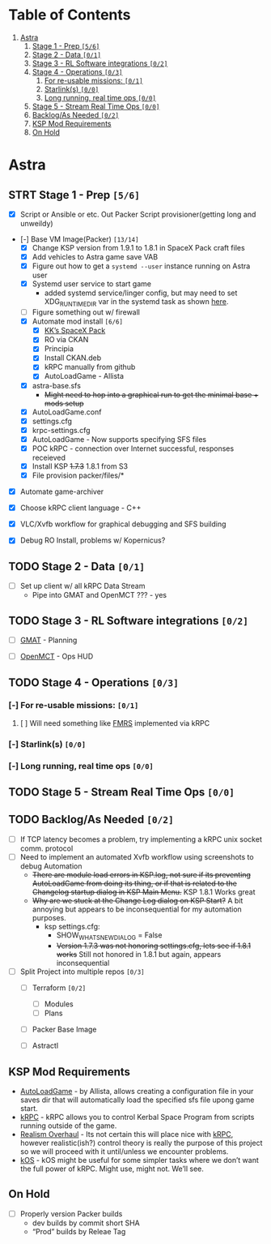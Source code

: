 
# Table of Contents

1.  [Astra](#orga1c27b0)
    1.  [Stage 1 - Prep <code>[5/6]</code>](#orgac05814)
    2.  [Stage 2 - Data <code>[0/1]</code>](#orgdf76b68)
    3.  [Stage 3 - RL Software integrations <code>[0/2]</code>](#org93d3109)
    4.  [Stage 4 - Operations <code>[0/3]</code>](#orgfeca566)
        1.  [For re-usable missions: <code>[0/1]</code>](#org7f5fb46)
        2.  [Starlink(s) <code>[0/0]</code>](#org3914b42)
        3.  [Long running, real time ops <code>[0/0]</code>](#org8faf256)
    5.  [Stage 5 - Stream Real Time Ops <code>[0/0]</code>](#org66ab373)
    6.  [Backlog/As Needed <code>[0/2]</code>](#orgda7e30e)
    7.  [KSP Mod Requirements](#orgfa83845)
    8.  [On Hold](#org56b78b3)



<a id="orga1c27b0"></a>

# Astra


<a id="orgac05814"></a>

## STRT Stage 1 - Prep <code>[5/6]</code>

-   [X] Script or Ansible or etc. Out Packer Script provisioner(getting long and unweildy)
-   [-] Base VM Image(Packer) <code>[13/14]</code>
    -   [X] Change KSP version from 1.9.1 to 1.8.1 in SpaceX Pack craft files
    -   [X] Add vehicles to Astra game save VAB
    -   [X] Figure out how to get a `systemd --user` instance running on Astra user
    -   [X] Systemd user service to start game
        -   added systemd service/linger config, but may need to set XDG<sub>RUNTIME</sub><sub>DIR</sub> var in the systemd task as shown [here](https://gist.github.com/carlwgeorge/dbe186ce7562843932ebd03ccccd1a6d).
    -   [ ] Figure something out w/ firewall
    -   [X] Automate mod install <code>[6/6]</code>
        -   [X] [KK&rsquo;s SpaceX Pack](https://forum.kerbalspaceprogram.com/index.php?/topic/193933-110-kks-spacex-pack-july-06-2020/)
        -   [X] RO via CKAN
        -   [X] Principia
        -   [X] Install CKAN.deb
        -   [X] kRPC manually from github
        -   [X] AutoLoadGame - Allista
    -   [X] astra-base.sfs
        -   <del>Might need to hop into a graphical run to get the minimal base + mods setup</del>
    -   [X] AutoLoadGame.conf
    -   [X] settings.cfg
    -   [X] krpc-settings.cfg
    -   [X] AutoLoadGame - Now supports specifying SFS files
    -   [X] POC kRPC - connection over Internet successful, responses receieved
    -   [X] Install KSP <del>1.7.3</del> 1.8.1 from S3
    -   [X] File provision packer/files/\*
-   [X] Automate game-archiver
-   [X] Choose kRPC client language - C++
-   [X] VLC/Xvfb workflow for graphical debugging and SFS building
-   [X] Debug RO Install, problems w/ Kopernicus?


<a id="orgdf76b68"></a>

## TODO Stage 2 - Data <code>[0/1]</code>

-   [ ] Set up client w/ all kRPC Data Stream
    -   Pipe into GMAT and OpenMCT ??? - yes


<a id="org93d3109"></a>

## TODO Stage 3 - RL Software integrations <code>[0/2]</code>

-   [ ] [GMAT](https://opensource.gsfc.nasa.gov/projects/GMAT/index.php) - Planning
-   [ ] [OpenMCT](https://github.com/nasa/openmct) - Ops HUD


<a id="orgfeca566"></a>

## TODO Stage 4 - Operations <code>[0/3]</code>


<a id="org7f5fb46"></a>

### [-] For re-usable missions: <code>[0/1]</code>

1.  [ ] Will need something like [FMRS](https://forum.kerbalspaceprogram.com/index.php?/topic/157214-19x-flight-manager-for-reusable-stages-fmrs-now-with-recoverycontroller-integration/) implemented via kRPC


<a id="org3914b42"></a>

### [-] Starlink(s) <code>[0/0]</code>


<a id="org8faf256"></a>

### [-] Long running, real time ops <code>[0/0]</code>


<a id="org66ab373"></a>

## TODO Stage 5 - Stream Real Time Ops <code>[0/0]</code>


<a id="orgda7e30e"></a>

## TODO Backlog/As Needed <code>[0/2]</code>

-   [ ] If TCP latency becomes a problem, try implementing a kRPC unix socket comm. protocol
-   [ ] Need to implement an automated Xvfb workflow using screenshots to debug Automation
    -   <del>There are module load errors in KSP.log, not sure if its preventing AutoLoadGame from doing its thing, or if that is related to the Changelog startup dialog in KSP Main Menu.</del> KSP 1.8.1 Works great
    -   <del>Why are we stuck at the Change Log dialog on KSP Start?</del> A bit annoying but appears to be inconsequential for my automation purposes.
        -   ksp settings.cfg:
            -   SHOW<sub>WHATSNEW</sub><sub>DIALOG</sub> = False
            -   <del>Version 1.7.3 was not honoring settings.cfg, lets see if 1.8.1 works</del> Still not honored in 1.8.1 but again, appears inconsequential
-   [ ] Split Project into multiple repos <code>[0/3]</code>
    -   [ ] Terraform <code>[0/2]</code>
        -   [ ] Modules
        -   [ ] Plans
    -   [ ] Packer Base Image
    -   [ ] Astractl


<a id="orgfa83845"></a>

## KSP Mod Requirements

-   [AutoLoadGame](https://github.com/allista/AutoLoadGame) - by Allista, allows creating a configuration file in your saves dir that will automatically load the specified sfs file upong game start.
-   [kRPC](https://krpc.github.io/krpc/) - kRPC allows you to control Kerbal Space Program from scripts running outside of the game.
-   [Realism Overhaul](https://github.com/KSP-RO/RealismOverhaul/wiki) - Its not certain this will place nice with [kRPC](https://krpc.github.io/krpc/), however realistic(ish?) control theory is really the purpose of this project so we will proceed with it until/unless we encounter problems.
-   [kOS](https://ksp-kos.github.io/KOS/) - kOS might be useful for some simpler tasks where we don&rsquo;t want the full power of kRPC. Might use, might not. We&rsquo;ll see.


<a id="org56b78b3"></a>

## On Hold

-   [ ] Properly version Packer builds
    -   dev builds by commit short SHA
    -   &ldquo;Prod&rdquo; builds by Releae Tag

